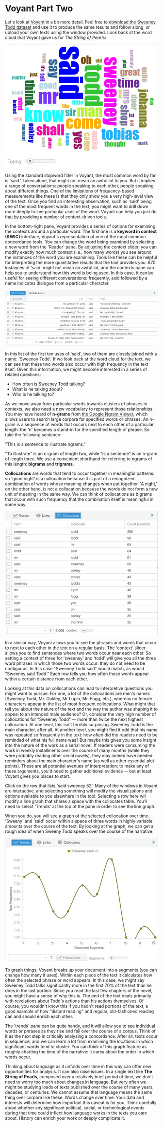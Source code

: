 # Voyant Part Two

Let's look at [Voyant](https://voyant-tools.org) in a bit more detail. Feel free to [download the Sweeney Todd dataset](/assets/the-string-of-pearls-full.txt) and use it to produce the same results and follow along, or upload your own texts using the window provided. Look back at the word cloud that Voyant gave us for _The String of Pearls_:

![voyant default wordcloud of string of pearls](/assets/reading-at-scale/voyant-word-cloud-default.jpg)

Using the standard stopword filter in Voyant, the most common word by far is 'said.' Taken alone, that might not mean an awful lot to you. But it implies a range of conversations: people speaking to each other, people speaking about different things. One of the limitations of frequency-based measurements like these is that they only show you a very high-level view of the text. Once you find an interesting observation, such as 'said' being one of the most frequent words in the text, you might want to drill down more deeply to see particular uses of the word. Voyant can help you just do that by providing a number of context-driven tools.

In the bottom-right pane, Voyant provides a series of options for examining the contexts around a particular word. The first one is a **keyword in context (KWIC)** interface, Voyant's representation of one of the most common concordance tools. You can change the word being examined by selecting a new word from the 'Reader' pane. By adjusting the context slider, you can modify exactly how much context \(i.e., how many words\) you see around the instances of the word you are examining. Tools like these can be helpful for interpreting the more quantitative results that the tool provides you. 670 instances of 'said' might not mean an awful lot, and the contexts pane can help you to understand how this word is being used. In this case, it can be useful for seeing different conversations: frequently, said followed by a name indicates dialogue from a particular character.

![voyant contexts](/assets/reading-at-scale/voyant-contexts.jpg)

In this list of the first ten uses of 'said', two of them are closely joined with a name: 'Sweeney Todd.' If we look back at the word cloud for the text, we can see that these two words also occur with high frequency in the text itself. Given this information, we might become interested in a series of related questions: 

* How often is Sweeney Todd talking? 
* What is he talking about? 
* Who is he talking to?

As we move away from particular words towards clusters of phrases in contexts, we also need a new vocabulary to represent those relationships. You may have heard of **n-grams** from [the Google Ngram Viewer](https://books.google.com/ngrams), which allows users to search large corpora for specified words or phrases. An n-gram is a sequence of words that occurs next to each other of a particular length: the 'n' becomes a stand-in for the specified length of phrase. So take the following sentence:

"This is a sentence to illustrate ngrams."

"To illustrate" is an n-gram of length two, while "is a sentence" is an n-gram of length three. We use a convenient shorthand for referring to ngrams of this length: **bigrams** and **trigrams**.

**Collocations** are words that tend to occur together in meaningful patterns: so 'good night' is a collocation because it is part of a recognized combination of words whose meaning changes when put together. 'A night,' on the other hand, is not a collocation because the words do not form a new unit of meaning in the same way. We can think of collocations as bigrams that occur with such frequency that the combination itself is meaningful in some way.

![voyant collocates](/assets/reading-at-scale/voyant-collocates.jpg)

In a similar way, Voyant allows you to see the phrases and words that occur to next to each other in the text on a regular basis. The 'context' slider allows you to find sentences where two words occur near each other. So setting a context of three for 'sweeney' and 'todd' will give you all the three word phrases in which those two words occur: they do not need to be contiguous. In this case "Sweeney Todd said" would match, as would "Sweeney said Todd." Each row tells you how often those words appear within a certain distance from each other.

Looking at this data on collocations can lead to interpretive questions you might want to pursue. For one, a lot of the collocations are men's names \(Sweeney Todd, Mr. Oakley, Mr Lupin, Mr. Fogg, etc.\), whereas no female characters appear in the list of most frequent collocations. What might that tell you about the nature of the text and the way the author was shaping it to appeal to an intended male audience? Or, consider the very high number of collocations for "Sweeney Todd" -- more than twice the next highest collocation. At one level, this isn't terribly surprising. Sweeney Todd is the main character, after all. At another level, you might find it odd that his name was repeated so frequently in the text: how often did the readers need to be reminded of what his full name was? But maybe this gives you some insight into the nature of the work as a serial novel. If readers were consuming the work in weekly installments over the course of many months \(while they were probably reading other serial novels\), they may indeed have needed reminders about the main character's name \(as well as other essential plot points\). These are all potential avenues of interpretation; to make any of these arguments, you'd need to gather additional evidence -- but at least Voyant gives you places to start.

Click on the row that lists 'said sweeney 52'. Many of the windows in Voyant are interactive, and selecting something will modify the visualizations and options available to you elsewhere in the tool. Selecting a row here will modify a line graph that shares a space with the collocates table. You'll need to select 'Trends' at the top of the pane in order to see the line graph.

When you do, you will see a graph of the selected collocation over time. 'Sweeny' and 'said' occur within a space of three words in highly variable amounts over the course of the text. By looking at the graph, we can get a rough idea of when Sweeny Todd speaks over the course of the narrative.

![graph of sweeney said](/assets/reading-at-scale/sweeney-said.jpg)

To graph things, Voyant breaks up your document into a segments \(you can change how many it uses\). Within each piece of the text it calculates how often the selected phrase or word appears. In this case, we might say Sweeney Todd talks significantly more in the first 70% of the text than he does in the last portion. Since you read the last few chapters of the novel, you might have a sense of why this is. The end of the text deals primarily with revelations about Todd's actions than his actions themselves. Of course, you wouldn't know this if you hadn't read portions of the text, a good example of how "distant reading" and regular, old-fashioned reading can and should enrich each other.

The 'trends' pane can be quite handy, and it will allow you to see individual words or phrases as they rise and fall over the course of a corpus. Think of it as the next step in critically analyzing a concordance. After all, texts occur in sequence, and we can learn a lot from examining the locations in which significant words tend to cluster. You can think of this graph feature as roughly charting the time of the narrative: it cares about the order in which words occur. 

Thinking about language as it unfolds over time in this way can offer new opportunities for analysis. It can also raise issues. In a single text like **The String of Pearls**, composed over a relatively brief period of time, we don't need to worry too much about changes in language. But very often we might be studying loads of texts published over the course of many years, decades, or centuries. We cannot assume that language means the same thing over corpora like these. Words change over time. Your data and interests will determine how important this caveat is for you. Think carefully about whether any significant political, social, or technological events during that time could inflect how language works in the texts you care about. History can enrich your work or deeply complicate it.